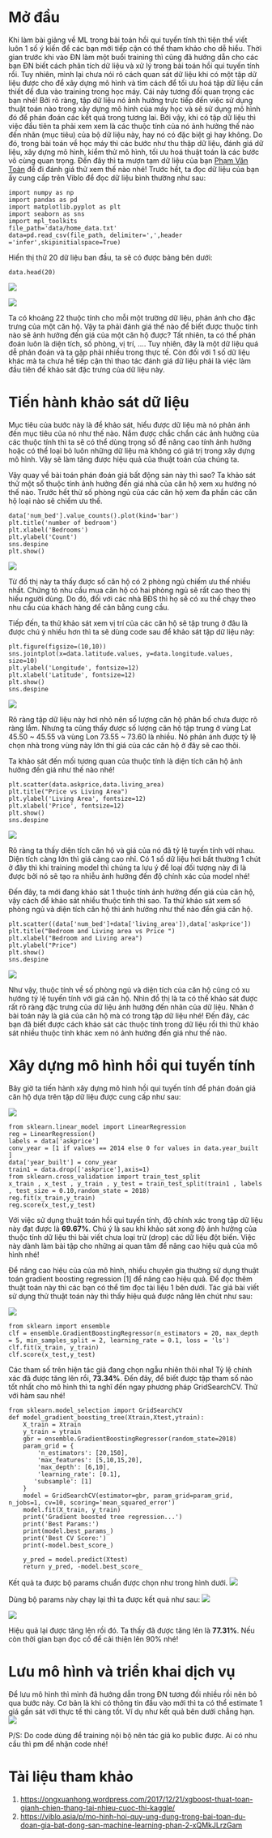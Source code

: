 # Mở đầu
Khi làm bài giảng về ML trong bài toán hồi qui tuyến tính thì tiện thể viết luôn 1 số ý kiến để các bạn mới tiếp cận có thể tham khảo cho dễ hiểu. Thời gian trước khi vào ĐN làm một buổi training thì cũng đã hướng dẫn cho các bạn ĐN biết cách phân tích dữ liệu và xử lý trong bài toán hồi qui tuyến tính rồi. Tuy nhiên, mình lại chưa nói rõ cách quan sát dữ liệu khi có một tập dữ liệu được cho để xây dựng mô hình và tìm cách để tối ưu hoá tập dữ liệu cần thiết để đưa vào training trong học máy. Cái này tương đối quan trọng các bạn nhé! Bởi rõ ràng, tập dữ liệu nó ảnh hưởng trực tiếp đến việc sử dụng thuật toán nào trong xây dựng mô hình của máy học và sẽ sử dụng mô hình đó để phán đoán các kết quả trong tương lai. Bởi vậy, khi có tập dữ liệu thì việc đầu tiên ta phải xem xem là các thuộc tính của nó ảnh hưởng thế nào đến nhãn (mục tiêu) của bộ dữ liệu này, hay nó có đặc biệt gì hay không. Do đó, trong bài toán về học máy thì các bước như thu thập dữ liệu, đánh giá dữ liệu, xây dựng mô hình, kiểm thử mô hình, tối ưu hoá thuật toán là các bước vô cùng quan trọng. 
Đến đây thì ta mượn tạm dữ liệu của bạn [Phạm Văn Toàn](https://viblo.asia/p/mo-hinh-hoi-quy-ung-dung-trong-bai-toan-du-doan-gia-bat-dong-san-machine-learning-phan-2-xQMkJLrzGam) để đi đánh giá thử xem thế nào nhé! Trước hết, ta đọc dữ liệu của bạn ấy cung cấp trên Viblo để đọc dữ liệu bình thường như sau:
```
import numpy as np
import pandas as pd
import matplotlib.pyplot as plt
import seaborn as sns
import mpl_toolkits
file_path='data/home_data.txt'
data=pd.read_csv(file_path, delimiter=',',header ='infer',skipinitialspace=True)
```
 Hiển thị thử 20 dữ liệu ban đầu, ta sẽ có được bảng bên dưới:
```
data.head(20)
```
![](https://images.viblo.asia/65ce31ac-1657-43f7-96f6-4f66189491f2.png)

![](https://images.viblo.asia/5b1b2d92-d152-4d3f-938e-c4f784028a5e.png)

Ta có khoảng 22 thuộc tính cho mỗi một trường dữ liệu, phản ánh cho đặc trưng của một căn hộ. Vậy ta phải đánh giá thế nào để biết được thuộc tính nào sẽ ảnh hưởng đến giá của một căn hộ được? Tất nhiên, ta có thể phán đoán luôn là diện tích, số phòng, vị trí, .... Tuy nhiên, đây là một dữ liệu quá dễ phán đoán và ta gặp phải nhiều trong thực tế. Còn đối với 1 số dữ liệu khác mà ta chưa hề tiếp cận thì thao tác đánh giá dữ liệu phải là việc làm đầu tiên để khảo sát đặc trưng của dữ liệu này.  
# Tiến hành khảo sát dữ liệu
Mục tiêu của bước này là để khảo sát, hiểu được dữ liệu mà nó phản ánh đến mục tiêu của nó như thế nào. Nắm được chắc chắn các ảnh hưởng của các thuộc tính thì ta sẽ có thể dùng trọng số để nâng cao tính ảnh hưởng hoặc có thể loại bỏ luôn những dữ liệu mà không có giá trị trong xây dựng mô hình. Vậy sẽ làm tăng được hiệu quả của thuật toán của chúng ta. 

Vậy quay về bài toán phán đoán giá bất động sản này thì sao? Ta khảo sát thử một số thuộc tính ảnh hưởng đến giá nhà của căn hộ xem xu hướng nó thế nào. Trước hết thử số phòng ngủ của các căn hộ xem đa phần các căn hộ loại nào sẽ chiếm ưu thế. 
```
data['num_bed'].value_counts().plot(kind='bar')
plt.title('number of bedroom')
plt.xlabel('Bedrooms')
plt.ylabel('Count')
sns.despine
plt.show()
```
![](https://images.viblo.asia/2ff7d2d1-eef6-4822-b5fe-21001159b837.png)

Từ đồ thị này ta thấy được số căn hộ có 2 phòng ngủ chiếm ưu thế nhiều nhất. Chứng tỏ nhu cầu mua căn hộ có hai phòng ngủ sẽ rất cao theo thị hiếu người dùng. Do đó, đối với các nhà BĐS thì họ sẽ có xu thế chạy theo nhu cầu của khách hàng để cân bằng cung cầu. 

Tiếp đến, ta thử khảo sát xem vị trí của các căn hộ sẽ tập trung ở đâu là được chú ý nhiều hơn thì ta sẽ dùng code sau để khảo sát tập dữ liệu này: 
```
plt.figure(figsize=(10,10))
sns.jointplot(x=data.latitude.values, y=data.longitude.values, size=10)
plt.ylabel('Longitude', fontsize=12)
plt.xlabel('Latitude', fontsize=12)
plt.show()
sns.despine
```
![](https://images.viblo.asia/04dc1c66-b112-42b1-a517-ce1ff670321f.png)

Rõ ràng tập dữ liệu này hơi nhỏ nên số lượng căn hộ phân bố chưa được rõ ràng lắm. Nhưng ta cũng thấy được số lượng căn hộ tập trung ở vùng Lat 45.50 ~ 45.55 và vùng Lon 73.55 ~ 73.60 là nhiều. Nó phản ánh được tỷ lệ chọn nhà trong vùng này lớn thí giá của các căn hộ ở đây sẽ cao thôi. 

Ta khảo sát đến mối tương quan của thuộc tính là diện tích căn hộ ảnh hưởng đến giá như thế nào nhé!
```
plt.scatter(data.askprice,data.living_area)
plt.title("Price vs Living Area")
plt.ylabel('Living Area', fontsize=12)
plt.xlabel('Price', fontsize=12)
plt.show()
sns.despine
```
![](https://images.viblo.asia/181f218e-b8b9-4b6c-a41a-33b712066ac4.png)

Rõ ràng ta thấy diện tích căn hộ và giá của nó đã tỷ lệ tuyến tính với nhau. Diện tích càng lớn thì giá càng cao nhỉ. Có 1 số dữ liệu hơi bất thường 1 chút ở đây thì khi training model thì chúng ta lưu ý để loại đối tượng này đi là được bởi nó sẽ tạo ra nhiễu ảnh hưởng đến độ chính xác của model nhé! 

Đến đây, ta mới đang khảo sát 1 thuộc tính ảnh hưởng đến giá của căn hộ, vậy cách để khảo sát nhiều thuộc tính thì sao. Ta thử khảo sát xem số phòng ngủ và diện tích căn hộ thì ảnh hưởng như thế nào đến giá căn hộ. 
```
plt.scatter((data['num_bed']+data['living_area']),data['askprice'])
plt.title("Bedroom and Living area vs Price ")
plt.xlabel("Bedroom and Living area")
plt.ylabel("Price")
plt.show()
sns.despine
```
![](https://images.viblo.asia/e84fc4ce-af07-49ce-917a-61e051e96a54.png)

Như vậy, thuộc tính về số phòng ngủ và diện tích của căn hộ cũng có xu hướng tỷ lệ tuyến tính với giá căn hộ. Nhìn đồ thị là ta có thể khảo sát được rất rõ ràng đặc trưng của dữ liệu ảnh hưởng đến nhãn của dữ liệu. Nhãn ở bài toán này là giá của căn hộ mà có trong tập dữ liệu nhé! Đến đây, các bạn đã biết được cách khảo sát các thuộc tính trong dữ liệu rồi thì thử khảo sát nhiều thuộc tính khác xem nó ảnh hưởng đến giá như thế nào. 

# Xây dựng mô hình hồi qui tuyến tính

Bây giờ ta tiến hành xây dựng mô hình hồi qui tuyến tính để phán đoán giá căn hộ dựa trên tập dữ liệu được cung cấp như sau: 

![](https://images.viblo.asia/51059805-57a4-41d1-853c-72939d3bc4b2.png)

```
from sklearn.linear_model import LinearRegression
reg = LinearRegression()
labels = data['askprice']
conv_year = [1 if values == 2014 else 0 for values in data.year_built ]
data['year_built'] = conv_year
train1 = data.drop(['askprice'],axis=1)
from sklearn.cross_validation import train_test_split
x_train , x_test , y_train , y_test = train_test_split(train1 , labels , test_size = 0.10,random_state = 2018)
reg.fit(x_train,y_train)
reg.score(x_test,y_test)
```

Với việc sử dụng thuật toán hồi qui tuyến tính, độ chính xác trong tập dữ liệu này đạt được là **69.67%**. Chú ý là sau khi khảo sát xong độ ảnh hưởng của thuộc tính dữ liệu thì bài viết chưa loại trừ (drop) các dữ liệu đột biến. Việc này dành làm bài tập cho những ai quan tâm để nâng cao hiệu quả của mô hình nhé!

Để nâng cao hiệu của của mô hình, nhiều chuyên gia thường sử dụng thuật toán gradient boosting regression [1] để nâng cao hiệu quả. Để đọc thêm thuật toán này thì các bạn có thể tìm đọc tài liệu 1 bên dưới. Tác giả bài viết sử dụng thử thuật toán này thì thấy hiệu quả được nâng lên chút như sau:

![](https://images.viblo.asia/766b1448-19b7-4ae8-8beb-73cbfcd04262.png)

```
from sklearn import ensemble
clf = ensemble.GradientBoostingRegressor(n_estimators = 20, max_depth = 5, min_samples_split = 2, learning_rate = 0.1, loss = 'ls')
clf.fit(x_train, y_train)
clf.score(x_test,y_test)
```

Các tham số trên hiện tác giả đang chọn ngẫu nhiên thôi nha! Tỷ lệ chính xác đã được tăng lên rồi,  **73.34%**. Đến đây, để biết được tập tham số nào tốt nhất cho mô hình thì ta nghĩ đến ngay phương pháp GridSearchCV. Thử với hàm sau nhé!

```
from sklearn.model_selection import GridSearchCV
def model_gradient_boosting_tree(Xtrain,Xtest,ytrain):
    X_train = Xtrain
    y_train = ytrain 
    gbr = ensemble.GradientBoostingRegressor(random_state=2018)
    param_grid = {
        'n_estimators': [20,150],
        'max_features': [5,10,15,20],
        'max_depth': [6,10],
        'learning_rate': [0.1],
       'subsample': [1]
    }
    model = GridSearchCV(estimator=gbr, param_grid=param_grid, n_jobs=1, cv=10, scoring='mean_squared_error')
    model.fit(X_train, y_train)
    print('Gradient boosted tree regression...')
    print('Best Params:')
    print(model.best_params_)
    print('Best CV Score:')
    print(-model.best_score_)

    y_pred = model.predict(Xtest)
    return y_pred, -model.best_score_
```

Kết quả ta được bộ params chuẩn được chọn như trong hình dưới.
![](https://images.viblo.asia/4d6834a9-a2c6-4d83-8546-466372ead7dd.png)

Dùng bộ params này chạy lại thì ta được kết quả như sau:
![](https://images.viblo.asia/813703c1-f4e3-4abb-b1d9-c15b2e0cfecc.png)

![](https://images.viblo.asia/5b1b2d92-d152-4d3f-938e-c4f784028a5e.png)

Hiệu quả lại được tăng lên rồi đó. Ta thấy đã được tăng lên là **77.31%**.  Nếu còn thời gian bạn đọc cố để cải thiện lên 90% nhé! 

# Lưu mô hình và triển khai dịch vụ 
Để lưu mô hình thì mình đã hướng dẫn trong ĐN tương đối nhiều rồi nên bỏ qua bước này. 
Cơ bản là khi có thông tin đầu vào mới thì ta có thể estimate 1 giá gần sát với thực tế thì càng tốt. 
Ví dụ như kết quả bên dưới chẳng hạn. 
![](https://images.viblo.asia/aef6c6d0-efbc-4324-a0c1-39ca37d3c001.png)

P/S: Do code dùng để training nội bộ nên tác giả ko public được. Ai có nhu cầu thì pm để nhận code nhé!

# Tài liệu tham khảo 
1.	https://ongxuanhong.wordpress.com/2017/12/21/xgboost-thuat-toan-gianh-chien-thang-tai-nhieu-cuoc-thi-kaggle/
2.	https://viblo.asia/p/mo-hinh-hoi-quy-ung-dung-trong-bai-toan-du-doan-gia-bat-dong-san-machine-learning-phan-2-xQMkJLrzGam